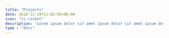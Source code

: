 ```yaml
---
title: "Projects"
date: 2018-12-29T11:02:05+06:00
icon: "ti-rocket"
description: "Lorem ipsum dolor sit amet ipsum dolor sit amet ipsum dolor sit amet"
type : "docs"
---
```


